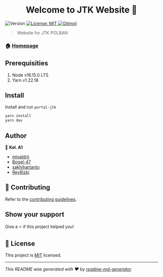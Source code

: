 <h1 align="center">Welcome to JTK Website 👋</h1>
<p>
  <img alt="Version" src="https://img.shields.io/badge/version-0.1.0-blue.svg?cacheSeconds=2592000" />
  <a href="https://github.com/Poisonous-Potato/JTK-Website/blob/main/LICENSE" target="_blank">
    <img alt="License: MIT" src="https://img.shields.io/badge/License-MIT-yellow.svg" />
  </a>
  <a href="https://gitmoji.dev">
    <img src="https://img.shields.io/badge/gitmoji-%20😜%20😍-FFDD67.svg?style=flat-square" alt="Gitmoji">
  </a>
</p>

> Website for JTK POLBAN

### 🏠 [Homepage](https://github.com/Poisonous-Potato/JTK-Website)

## Prerequisities
1. Node v16.15.0 LTS
2. Yarn v1.22.18

## Install

Install and run `portal-jtk`
```sh
yarn install
yarn dev
```

## Author

👤 **Kel. A1**

- [mivaldrii](https://github.com/mivaldrii)
- [Bogel-47](https://github.com/Bogel-47)
- [sakhihartanto](https://github.com/sakhihartanto)
- [ReyRizki](https://github.com/ReyRizki)

## 🤝 Contributing

Refer to the [contributing guidelines](http://example.com).

## Show your support

Give a ⭐️ if this project helped you!

## 📝 License

This project is [MIT](https://github.com/Poisonous-Potato/JTK-Website/blob/main/LICENSE) licensed.

***
_This README was generated with ❤️ by [readme-md-generator](https://github.com/kefranabg/readme-md-generator)_